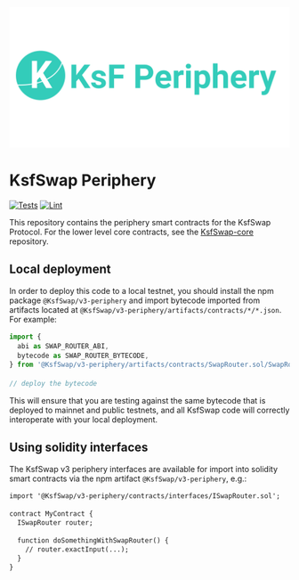 ![KsfToolkit](https://github.com/KsfSwap/KsfSwap-Periphery/blob/main/Ksfperiphery.jpg) 

# KsfSwap Periphery

[![Tests](https://github.com/KsfSwap/KsfSwap-periphery/workflows/Tests/badge.svg)](https://github.com/KsfSwap/KsfSwap-periphery/actions?query=workflow%3ATests)
[![Lint](https://github.com/KsfSwap/KsfSwap-periphery/workflows/Lint/badge.svg)](https://github.com/KsfSwap/KsfSwap-periphery/actions?query=workflow%3ALint)

This repository contains the periphery smart contracts for the KsfSwap Protocol.
For the lower level core contracts, see the [KsfSwap-core](https://github.com/KsfSwap/KsfSwap-core)
repository.

## Local deployment

In order to deploy this code to a local testnet, you should install the npm package
`@KsfSwap/v3-periphery`
and import bytecode imported from artifacts located at
`@KsfSwap/v3-periphery/artifacts/contracts/*/*.json`.
For example:

```typescript
import {
  abi as SWAP_ROUTER_ABI,
  bytecode as SWAP_ROUTER_BYTECODE,
} from '@KsfSwap/v3-periphery/artifacts/contracts/SwapRouter.sol/SwapRouter.json'

// deploy the bytecode
```

This will ensure that you are testing against the same bytecode that is deployed to
mainnet and public testnets, and all KsfSwap code will correctly interoperate with
your local deployment.

## Using solidity interfaces

The KsfSwap v3 periphery interfaces are available for import into solidity smart contracts
via the npm artifact `@KsfSwap/v3-periphery`, e.g.:

```solidity
import '@KsfSwap/v3-periphery/contracts/interfaces/ISwapRouter.sol';

contract MyContract {
  ISwapRouter router;

  function doSomethingWithSwapRouter() {
    // router.exactInput(...);
  }
}

```
